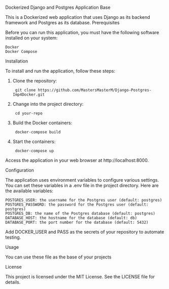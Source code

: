 Dockerized Django and Postgres Application Base

This is a Dockerized web application that uses Django as its backend framework and Postgres as its database.
Prerequisites

Before you can run this application, you must have the following software installed on your system:

    Docker
    Docker Compose

Installation

To install and run the application, follow these steps:

1. Clone the repository:

        git clone https://github.com/MastersMasterM/Django-Postgres-Imp4Docker.git

2. Change into the project directory:

        cd your-repo

3. Build the Docker containers:

        docker-compose build
        
4. Start the containers:

        docker-compose up

Access the application in your web browser at http://localhost:8000.

Configuration

The application uses environment variables to configure various settings. You can set these variables in a .env file in the project directory. Here are the available variables:

    POSTGRES_USER: the username for the Postgres user (default: postgres)
    POSTGRES_PASSWORD: the password for the Postgres user (default: postgres)
    POSTGRES_DB: the name of the Postgres database (default: postgres)
    DATABASE_HOST: the hostname for the database (default: db)
    DATABASE_PORT: the port number for the database (default: 5432)
    
 Add DOCKER_USER and PASS as the secrets of your repository to automate testing.

Usage

You can use these file as the base of your projects


License

This project is licensed under the MIT License. See the LICENSE file for details.
